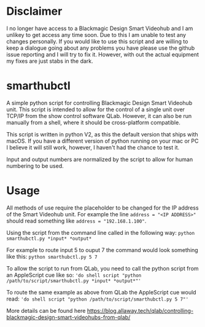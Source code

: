 # Disclaimer
I no longer have access to a Blackmagic Design Smart Videohub and I am unlikey to get access any time soon. Due to this I am unable to test any changes personally. If you would like to use this script and are willing to keep a dialogue going about any problems you have please use the github issue reporting and I will try to fix it. However, with out the actual equipment my fixes are just stabs in the dark.

# smarthubctl
A simple python script for controlling Blackmagic Design Smart Videohub unit. This script is intended to allow for the control of a single unit over TCP/IP from the show control software QLab. However, it can also be run manually from a shell, where it should be cross-platform compatible.

This script is written in python V2, as this the default version that ships with macOS. If you have a different version of python running on your mac or PC I believe it will still work, however, I haven't had the chance to test it.

Input and output numbers are normalized by the script to allow for human numbering to be used.

# Usage
All methods of use require the <IP ADDRESS> placeholder to be changed for the IP address of the Smart Videohub unit. For example the line `address = "<IP ADDRESS>"` should read something like `address = "192.168.1.100"`.

Using the script from the command line called in the following way:
`python smarthubctl.py *input* *output*`

For example to route input 5 to ouput 7 the command would look something like this:
`python smarthubctl.py 5 7`

To allow the script to run from QLab, you need to call the python script from an AppleScript cue like so: 
`'do shell script "python /path/to/script/smarthubctl.py *input* *output*"'`

To route the same example as above from QLab the AppleScript cue would read:
`'do shell script "python /path/to/script/smarthubctl.py 5 7"'`
  
More details can be found here https://blog.allaway.tech/qlab/controlling-blackmagic-design-smart-videohubs-from-qlab/
